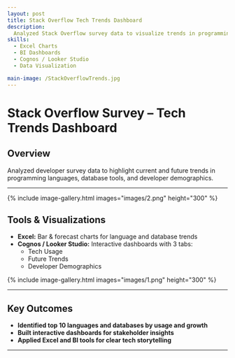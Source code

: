 ```yaml
---
layout: post  
title: Stack Overflow Tech Trends Dashboard  
description:  
  Analyzed Stack Overflow survey data to visualize trends in programming languages, databases, and developer demographics. Built dashboards using Excel and Cognos/Looker Studio.  
skills:  
  - Excel Charts  
  - BI Dashboards  
  - Cognos / Looker Studio  
  - Data Visualization  

main-image: /StackOverflowTrends.jpg  
---
```


# Stack Overflow Survey – Tech Trends Dashboard  

## Overview  
Analyzed developer survey data to highlight current and future trends in programming languages, database tools, and developer demographics.

---
{% include image-gallery.html images="images/2.png" height="300" %}

## Tools & Visualizations  

- **Excel:** Bar & forecast charts for language and database trends  
- **Cognos / Looker Studio:** Interactive dashboards with 3 tabs:  
  - Tech Usage  
  - Future Trends  
  - Developer Demographics  

{% include image-gallery.html images="images/1.png" height="300" %}

---

## Key Outcomes  

- **Identified top 10 languages and databases by usage and growth**  
- **Built interactive dashboards for stakeholder insights**  
- **Applied Excel and BI tools for clear tech storytelling**

---
